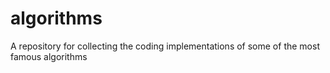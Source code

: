 # algorithms
A repository for collecting the coding implementations of some of the most famous algorithms
